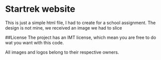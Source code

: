 # Startrek website
This is just a simple html file, I had to create for a school assignment.  The design is not mine, we received an image we had to slice

##License
The project has an IMT license, which mean you are free to do wat you want with this code.

All images and logos belong to their respective owners.
